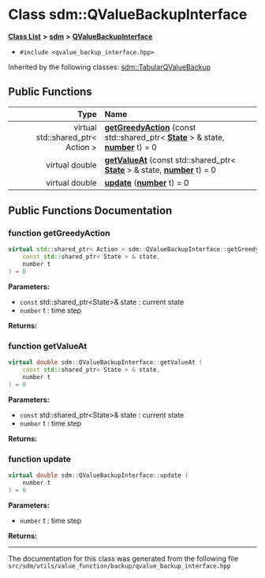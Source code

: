 
# Class sdm::QValueBackupInterface

<link rel="stylesheet" href="https://cdnjs.cloudflare.com/ajax/libs/KaTeX/0.5.1/katex.min.css">
<link rel="stylesheet" href="https://cdn.jsdelivr.net/github-markdown-css/2.2.1/github-markdown.css"/>



[**Class List**](annotated.md) **>** [**sdm**](namespacesdm.md) **>** [**QValueBackupInterface**](classsdm_1_1QValueBackupInterface.md)





* `#include <qvalue_backup_interface.hpp>`





Inherited by the following classes: [sdm::TabularQValueBackup](classsdm_1_1TabularQValueBackup.md)










## Public Functions

| Type | Name |
| ---: | :--- |
| virtual std::shared\_ptr&lt; Action &gt; | [**getGreedyAction**](classsdm_1_1QValueBackupInterface.md#function-getgreedyaction) (const std::shared\_ptr&lt; [**State**](classsdm_1_1State.md) &gt; & state, [**number**](namespacesdm.md#typedef-number) t) = 0<br> |
| virtual double | [**getValueAt**](classsdm_1_1QValueBackupInterface.md#function-getvalueat) (const std::shared\_ptr&lt; [**State**](classsdm_1_1State.md) &gt; & state, [**number**](namespacesdm.md#typedef-number) t) = 0<br> |
| virtual double | [**update**](classsdm_1_1QValueBackupInterface.md#function-update) ([**number**](namespacesdm.md#typedef-number) t) = 0<br> |








## Public Functions Documentation


### function getGreedyAction 


```cpp
virtual std::shared_ptr< Action > sdm::QValueBackupInterface::getGreedyAction (
    const std::shared_ptr< State > & state,
    number t
) = 0
```




**Parameters:**


* `const` std::shared\_ptr&lt;State&gt;& state : current state 
* `number` t : time step 



**Returns:**






        

### function getValueAt 


```cpp
virtual double sdm::QValueBackupInterface::getValueAt (
    const std::shared_ptr< State > & state,
    number t
) = 0
```




**Parameters:**


* `const` std::shared\_ptr&lt;State&gt;& state : current state 
* `number` t : time step 



**Returns:**






        

### function update 


```cpp
virtual double sdm::QValueBackupInterface::update (
    number t
) = 0
```




**Parameters:**


* `number` t : time step 



**Returns:**






        

------------------------------
The documentation for this class was generated from the following file `src/sdm/utils/value_function/backup/qvalue_backup_interface.hpp`